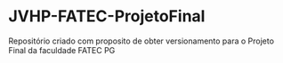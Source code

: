 # JVHP-FATEC-ProjetoFinal
Repositório criado com proposito de obter versionamento para o Projeto Final da faculdade FATEC PG
